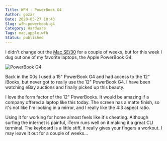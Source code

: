 ```yaml
---
Title: WFH - PowerBook G4
Author: gozar
Date: 2020-05-27 10:43
Slug: wfh-powerbook-g4
Category: Hardware
Tags: mac,apple,wfh
Status: published
---
```


I didn't change out the [Mac SE/30](TK) for a couple of weeks, but for this week I dug out one of my favorite laptops, the Apple PowerBook G4.

![PowerBook G4](https://cdn.gtia.com/pics/2020/wfhPBG4-2020-05-27-800x.jpeg)

Back in the 00s I used a 15" PowerBook G4 and had access to the 12" iBooks, but never got to really use the 12" PowerBook G4. I have been watching eBay auctions and finally picked up this beauty.

I love the form factor of the 12" PowerBooks. It would be amazing if a company offered a laptop like this today. The screen has a matte finish, so it's not like I'm looking in a mirror, and I really like the 4:3 aspect ratio.

Using it for working for home almost feels like it's cheating. Although surfing the internet is painful, iTerm runs well on it making it a great CLI terminal. The keyboard is a little stiff, it really gives your fingers a workout. I may leave it out for a couple of weeks...
